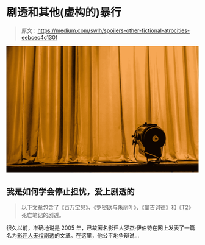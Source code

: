 # 剧透和其他(虚构的)暴行

> 原文：<https://medium.com/swlh/spoilers-other-fictional-atrocities-eebcec4c130f>

![](img/e8c6bd20adcde5500a98473c5e1122c5.png)

## 我是如何学会停止担忧，爱上剧透的

> 以下文章包含了《百万宝贝》、《罗密欧与朱丽叶》、《堂吉诃德》和《T2》死亡笔记的剧透。

很久以前，准确地说是 2005 年，已故著名影评人罗杰·伊伯特在网上发表了一篇名为[影评人无权剧透](https://www.rogerebert.com/rogers-journal/critics-have-no-right-to-play-spoiler)的文章。在这里，他公平地争辩说…